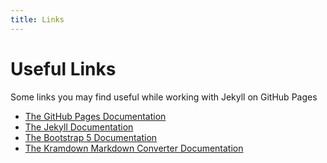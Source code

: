```yaml
---
title: Links
---
```

# Useful Links

Some links you may find useful while working with Jekyll on GitHub Pages

* [The GitHub Pages Documentation](https://docs.github.com/en/pages)
* [The Jekyll Documentation](https://jekyllrb.com/docs/)
* [The Bootstrap 5 Documentation](https://getbootstrap.com/docs/5.0/)
* [The Kramdown Markdown Converter Documentation](https://kramdown.gettalong.org/documentation.html)
